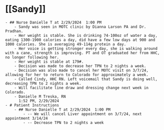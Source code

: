 # [[Sandy]]
	- ## Nurse Danielle T at 2/29/2024  1:00 PM
		- Sandy was seen in MOTC clinic by Dianna Larson PA and Dr. Pradhan.
		- Her weight is stable. She is drinking 74-100oz of water a day, eating 1300-1900 calories a day, did have a few low days at 900 and 1000 calories. She is averaging 49-114g protein a day.
		- Her voice is getting stronger every day, she is walking around with a cane, strength is improving. PT and OT graduated her from HHC, no longer following her.
		- Her weight is stable at 179#.
		- Decision was made to decrease her TPN to 2 nights a week.
		- Decision was also made to cancel her MOTC visit on 3/7/24, allowing for her to return to Colorado for approximately a week.
		- Called Cindy, HHC RN. Left voicemail that Sandy is doing well, decreasing TPN to 2 nights a week.
		- Will facilitate line draw and dressing change next week in Colorado.
		- Danielle M Treska, RN
		  1:52 PM, 2/29/2024
	- # Patient Instructions
		- ## Nurse Danielle T at 2/29/2024  1:00 PM
			- -- We will cancel Liver appointment on 3/7/24, next appointment 3/14/24
			- -- Decrease TPN to 2 nights a week